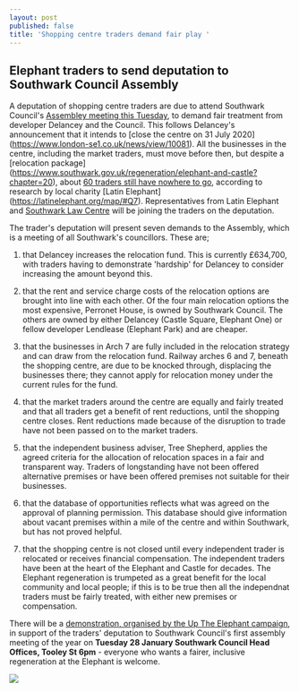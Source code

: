 ```yaml
---
layout: post
published: false
title: 'Shopping centre traders demand fair play '
---
```

## Elephant traders to send deputation to Southwark Council Assembly

A deputation of shopping centre traders are due to attend Southwark Council's [Assembley meeting this Tuesday](http://moderngov.southwark.gov.uk/ieListDocuments.aspx?CId=132&MId=6570&Ver=4), to demand fair treatment from developer Delancey and the Council.  This follows Delancey's announcement that it intends to [close the centre on 31 July 2020] (https://www.london-se1.co.uk/news/view/10081).  All the businesses in the centre, including the market traders, must move before then, but despite a [relocation package] (https://www.southwark.gov.uk/regeneration/elephant-and-castle?chapter=20), about [60 traders still have nowhere to go](https://prose.io/#35percent/35percent.github.io/edit/master/_posts/2020-01-11-elephant-traders-still-homeless.md), according to research by local charity [Latin Elephant] (https://latinelephant.org/map/#Q7).  Representatives from Latin Elephant and [Southwark Law Centre](http://www.southwarklawcentre.org.uk/) will be joining the traders on the deputation.

The trader's deputation will present seven demands to the Assembly, which is a meeting of all Southwark's councillors.  These are;

1.	that Delancey increases the relocation fund.  This is currently £634,700, with traders having to demonstrate 'hardship' for Delancey to consider increasing the amount beyond this.

2.	that the rent and service charge costs of the relocation options are brought into line with each other.  Of the four main relocation options the most expensive, Perronet House, is owned by Southwark Council.
The others are owned by either Delancey (Castle Square, Elephant One) or fellow developer Lendlease  (Elephant Park) and are cheaper.

3.	that the businesses in Arch 7 are fully included in the relocation strategy and can draw from the relocation fund.  Railway arches 6 and 7, beneath the shopping centre, are due to be knocked through, displacing the businesses there; they cannot apply for relocation money under the current rules for the fund.

4.	that the market traders around the centre are equally and fairly treated and that all traders get a benefit of rent reductions, until the shopping centre closes.  Rent reductions made because of the disruption to trade have not been passed on to the market traders.

5.	that the independent business adviser, Tree Shepherd, applies the agreed criteria for the allocation of relocation spaces in a fair and transparent way.  Traders of longstanding have not been offered alternative premises or have been offered premises not suitable for their businesses.

6.	that the database of opportunities reflects what was agreed on the approval of planning permission. This database should give information about vacant premises within a mile of the centre and within Southwark, but has not proved helpful. 

7.	that the shopping centre is not closed until every independent trader is relocated or receives financial compensation.  The independent traders have been at the heart of the Elephant and Castle for decades.  The Elephant regeneration is trumpeted as a great benefit for the local community and local people; if this is to be true then all the independnat traders must be fairly treated, with either new premises or compensation.


There will be a [demonstration, organised by the Up The Elephant campaign](https://twitter.com/UpTheElephant_), in support of the traders' deputation to Southwark Council's first assembly meeting of the year on **Tuesday 28 January Southwark Council Head Offices, Tooley St 6pm** - everyone who wants a fairer, inclusive regeneration at the Elephant is welcome.

![](http://35percent.org/img/jan2020protest.jpg)

